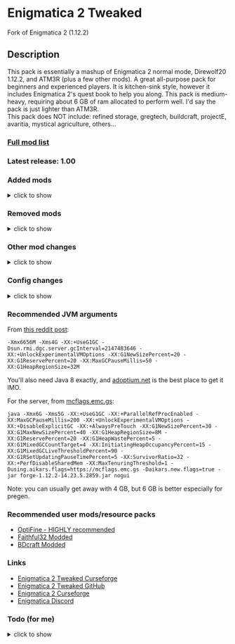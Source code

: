 # Enigmatica 2 Tweaked

Fork of Enigmatica 2 (1.12.2)

## Description
This pack is essentially a mashup of Enigmatica 2 normal mode, Direwolf20 1.12.2, and ATM3R (plus a few other mods).
A great all-purpose pack for beginners and experienced players.
It is kitchen-sink style, however it includes Enigmatica 2's quest book to help you along.
This pack is medium-heavy, requiring about 6 GB of ram allocated to perform well.
I'd say the pack is just lighter than ATM3R.  
This pack does NOT include: refined storage, gregtech, buildcraft, projectE, avaritia, mystical agriculture, others...

### [Full mod list](/MODLIST.md)
### Latest release: 1.00

### Added mods
<details>
<summary>
click to show
</summary>

- actually computers
- animus
- armory expansion
- aroma1997s dimensional world
- bonsai trees
- born in a barn
- chicken chunks
- crossroads/essentials
- endergy
- exchangers
- furniture mod
- jeid
- letsencryptcraft
- mob grinding utils
- mod name tooltip
- morph
- morpheus
- netherportalfix
- no tema stahp
- pressure pipes
- projectred
- random things
- roguelike dungeons
- simply jetpacks 2
- storage drawers extras
- tatw (beta version)
- the one probe
- top addons
- vanillafix (override because the file needed to be renamed)
- waim
- waystones
- worley caves
- yarcf

</details>

### Removed mods
<details>
<summary>
click to show
</summary>

- betterfps (very little fps improvement, use optifine instead)
- hwyla (in favor of the one probe)
- lostcities (due to jeid incompatibility)
- neid (in favor of jeid)
- recurrent complex (due to massive server lag)
- wawla (in favor of the one probe)

</details>

### Other mod changes
<details>
<summary>
click to show
</summary>

- all mods updated except nuclearcraft, streams
- streams rolled back to 0.4.8 to fix spongeforge incompatibility
- animania addons added

If you want LagGoggles on your spongeforge server, you'll need the latest version that doesn't require TickCentral. Use `LagGoggles-THIN-1.12.2-4.11-92.jar`. Clients can still connect with the latest version of LagGoggles.
</details>

### Config changes
<details>
<summary>
click to show
</summary>

- cofh flat bedrock (not changed)
- astral sorcery - increase level limit
- draconic evolution - disable massive explosions, descrease chaos island distance
- nutrition - allow over eating
- extra utils 2 - disable deep dark dimension
- improve ore dictionary/generation/void miner output
- openblocks - increase elevator range
- bug fixes
- recipes for flux sponge, creative mana pool/tablet, marble hive

</details>

### Recommended JVM arguments
From [this reddit post](https://www.reddit.com/r/feedthebeast/comments/5jhuk9/modded_mc_and_memory_usage_a_history_with_a/):
```
-Xmx6656M -Xms4G -XX:+UseG1GC -Dsun.rmi.dgc.server.gcInterval=2147483646 -XX:+UnlockExperimentalVMOptions -XX:G1NewSizePercent=20 -XX:G1ReservePercent=20 -XX:MaxGCPauseMillis=50 -XX:G1HeapRegionSize=32M
```
You'll also need Java 8 exactly, and [adoptium.net](https://adoptium.net/temurin/releases/?version=8) is the best place to get it IMO.

For the server, from [mcflags.emc.gs](https://mcflags.emc.gs):
```
java -Xmx6G -Xms5G -XX:+UseG1GC -XX:+ParallelRefProcEnabled -XX:MaxGCPauseMillis=200 -XX:+UnlockExperimentalVMOptions -XX:+DisableExplicitGC -XX:+AlwaysPreTouch -XX:G1NewSizePercent=30 -XX:G1MaxNewSizePercent=40 -XX:G1HeapRegionSize=8M -XX:G1ReservePercent=20 -XX:G1HeapWastePercent=5 -XX:G1MixedGCCountTarget=4 -XX:InitiatingHeapOccupancyPercent=15 -XX:G1MixedGCLiveThresholdPercent=90 -XX:G1RSetUpdatingPauseTimePercent=5 -XX:SurvivorRatio=32 -XX:+PerfDisableSharedMem -XX:MaxTenuringThreshold=1 -Dusing.aikars.flags=https://mcflags.emc.gs -Daikars.new.flags=true -jar forge-1.12.2-14.23.5.2859.jar nogui
```
Note: you can usually get away with 4 GB, but 6 GB is better especially for pregen.

### Recommended user mods/resource packs
- [OptiFine - HIGHLY recommended](https://optifine.net/adloadx?f=OptiFine_1.12.2_HD_U_G5.jar)
- [Faithful32 Modded](https://github.com/F32Organization/Faithful32-1.12.2)
- [BDcraft Modded](https://bdcraft.net/community/viewtopic.php?t=6510)

### Links
- [Enigmatica 2 Tweaked Curseforge](https://curseforge.com/minecraft/modpacks/enigmatica-2-tweaked)
- [Enigmatica 2 Tweaked GitHub](https://github.com/BinBashBanana/Enigmatica2Tweaked)
- [Enigmatica 2 Curseforge](https://curseforge.com/minecraft/modpacks/enigmatica2)
- [Enigmatica Discord](https://discord.gg/HnWNd7X)

### Todo (for me)
<details>
<summary>
click to show
</summary>

- the list is gone lol

#### Ores

Good ores:
- minecraft:gold_ore
- minecraft:iron_ore
- minecraft:coal_ore
- minecraft:lapis_ore
- minecraft:diamond_ore
- minecraft:redstone_ore
- minecraft:emerald_ore
- minecraft:quartz_ore
- actuallyadditions:block_misc:3
- aroma1997sdimension:miningore:0
- appliedenergistics2:quartz_ore
- appliedenergistics2:charged_quartz_ore
- astralsorcery:blockcustomore:0
- astralsorcery:blockcustomsandore:0
- minecraft:glowstone
- thermalfoundation:ore:0
- thermalfoundation:ore:1
- thermalfoundation:ore:2
- thermalfoundation:ore:3
- thermalfoundation:ore:4
- thermalfoundation:ore:5
- thermalfoundation:ore:6
- thermalfoundation:ore:7
- thermalfoundation:ore:8
- draconicevolution:draconium_ore:0
- tconstruct:ore:0
- tconstruct:ore:1
- mekanism:oreblock:0
- nuclearcraft:ore:3
- nuclearcraft:ore:5
- nuclearcraft:ore:6
- nuclearcraft:ore:7
- ic2:resource:4
- biomesoplenty:gem_ore:0
- biomesoplenty:gem_ore:1
- biomesoplenty:gem_ore:2
- biomesoplenty:gem_ore:3
- biomesoplenty:gem_ore:4
- biomesoplenty:gem_ore:5
- biomesoplenty:gem_ore:6
- biomesoplenty:gem_ore:7
- libvulpes:ore0:0
- libvulpes:ore0:8
- forestry:resources:0
- biomesoplenty:crystal:0
- thermalfoundation:ore_fluid:0
- thermalfoundation:ore_fluid:1
- thermalfoundation:ore_fluid:2
- thermalfoundation:ore_fluid:3
- thermalfoundation:ore_fluid:4
- thaumcraft:ore_cinnabar
- thaumcraft:ore_amber
- rftools:dimensional_shard_ore:0
- projectred-exploration:ore:6

Nether variants:
- draconicevolution:draconium_ore:1
- rftools:dimensional_shard_ore:1

End variants:
- draconicevolution:draconium_ore:2
- rftools:dimensional_shard_ore:2

Ores we don't care about (duplicates):
- mysticalworld:quartz_ore
- mysticalworld:granite_quartz_ore
- bigreactors:oreyellorite
- mekanism:oreblock:1
- mekanism:oreblock:2
- thaumcraft:ore_quartz
- nuclearcraft:ore:0
- nuclearcraft:ore:1
- nuclearcraft:ore:2
- nuclearcraft:ore:4
- ic2:resource:1
- ic2:resource:2
- ic2:resource:3
- immersiveengineering:ore:0
- immersiveengineering:ore:1
- immersiveengineering:ore:2
- immersiveengineering:ore:3
- immersiveengineering:ore:4
- immersiveengineering:ore:5
- libvulpes:ore0:4
- libvulpes:ore0:5
- libvulpes:ore0:9
- libvulpes:ore0:10
- forestry:resources:1
- forestry:resources:2
- embers:ore_aluminum
- embers:ore_copper
- embers:ore_lead
- embers:ore_nickel
- embers:ore_quartz
- embers:ore_silver
- embers:ore_tin
- thermalfoundation:ore_fluid:5
- projectred-exploration:ore:0
- projectred-exploration:ore:1
- projectred-exploration:ore:2
- projectred-exploration:ore:3
- projectred-exploration:ore:4
- projectred-exploration:ore:5
- crossroads:ore_tin
- crossroads:ore_copper
- crossroads:ore_native_copper
- crossroads:ore_ruby

Ores that shouldn't count as ores:
- aroma1997sdimension:miningore:1
- astralsorcery:blockcustomore:1
- bigreactors:orebenitoite
- bigreactors:oreanglesite

</details>
